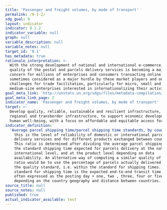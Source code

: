 ```yaml
---
title: 'Passenger and freight volumes, by mode of transport'
permalink: /9-1-2/
sdg_goal: 9
layout: indicator
indicator: 9.1.2
indicator_variable: null
graph: null
variable_description: null
variable_notes: null
target_id: '9.1'
has_metadata: true
rationale_interpretation: >-
  With the strong development of national and international e-commerce, the
  quality of the postal and parcels delivery services is becoming a major
  concern for millions of enterprises and consumers transacting online. It is
  sometimes considered as a major hurdle by these market players and one of the
  challenges for trade facilitation, particularly for micro, small and
  medium-size enterprises interested in internationalizing their activities.
goal_meta_link: 'http://unstats.un.org/sdgs/files/metadata-compilation/Metadata-Goal-9.pdf'
goal_meta_link_page: 2
indicator_name: 'Passenger and freight volumes, by mode of transport'
target: >-
  Develop quality, reliable, sustainable and resilient infrastructure, including
  regional and transborder infrastructure, to support economic development and
  human well-being, with a focus on affordable and equitable access for all.
indicator_definition:
  'Average parcel shipping time/parcel shipping time standards, by country, both for domestic and international parcel services, and by product': >-
    this is the level of reliability of domestic or international parcel
    delivery services and for different products exchanged between countries.
    This ratio is determined after dividing the average parcel shipping time by
    the standard shipping time expected for parcels delivery at the national or
    international level, and at the product level depending on data
    availability. An alternative way of computing a similar quality of service
    ratio would be to use the percentage of parcels actually delivered within
    the quality standard, i.e. within the standard for shipping times. The
    standard for shipping time is the expected end-to-end transit time and is
    often expressed as the posting day + one, two , three, four or five days
    depending on the country geography and distance between countries.
source_title: null
source_notes: null
published: true
actual_indicator_available: test
---
```

